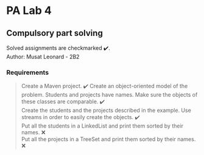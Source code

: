 # PA Lab 4
## Compulsory part solving 

Solved assignments are checkmarked ✔️.<br />
Author: Musat Leonard - 2B2

### Requirements

> Create a Maven project. ✔️
> Create an object-oriented model of the problem. Students and projects have names. Make sure the objects of these classes are comparable. ✔️ <br> 
> Create the students and the projects described in the example. Use streams in order to easily create the objects. ✔️ <br>
> Put all the students in a LinkedList and print them sorted by their names. ❌ <br>
> Put all the projects in a TreeSet and print them sorted by their names. ❌ <br>
